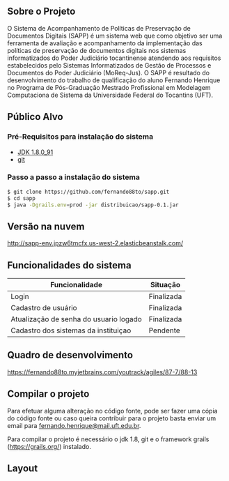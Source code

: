 ## Sobre o Projeto

O Sistema de Acompanhamento de Políticas de Preservação de Documentos Digitais (SAPP) é um sistema web que como objetivo ser uma ferramenta de 
 avaliação e acompanhamento da implementação das políticas de preservação de documentos digitais nos 
 sistemas informatizados do Poder Judiciário tocantinense atendendo aos requisitos estabelecidos pelo 
 Sistemas Informatizados de Gestão de Processos e Documentos do Poder Judiciário (MoReq-Jus).
 O SAPP é resultado do desenvolvimento do trabalho de qualificação do aluno Fernando Henrique no 
 Programa de Pós-Graduação Mestrado Profissional em Modelagem Computaciona de Sistema da Universidade Federal do Tocantins (UFT).
 
## Público Alvo  

### Pré-Requisitos para instalação do sistema
 - [JDK 1.8.0_91 ](https://www.oracle.com/technetwork/java/javase/downloads/java-archive-javase8-2177648.html "JDK 1.8")
 - [git]( https://git-scm.com/ "git")
### Passo a passo a instalação do sistema
```sh
$ git clone https://github.com/fernando88to/sapp.git
$ cd sapp
$ java -Dgrails.env=prod -jar distribuicao/sapp-0.1.jar 
```

## Versão na nuvem

http://sapp-env.jpzw6tmcfx.us-west-2.elasticbeanstalk.com/

## Funcionalidades do sistema

| Funcionalidade | Situação |
| ------ | ------ |
| Login | Finalizada |
| Cadastro de usuário  | Finalizada |
| Atualização de senha do usuario logado | Finalizada |
| Cadastro dos sistemas da instituiçao | Pendente |


## Quadro de desenvolvimento

https://fernando88to.myjetbrains.com/youtrack/agiles/87-7/88-13


## Compilar o projeto

Para efetuar alguma alteração no código fonte, pode ser fazer uma cópia do código fonte ou caso queira contribuir para o projeto
basta enviar um email para fernando.henrique@mail.uft.edu.br.

Para compilar o projeto é necessário o jdk 1.8, git e o  framework grails (https://grails.org/) instalado.


## Layout






